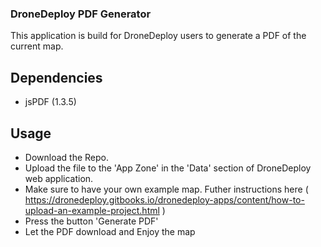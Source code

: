 ### DroneDeploy PDF Generator

This application is build for DroneDeploy users to generate a PDF of the current map.

## Dependencies

- jsPDF (1.3.5)

## Usage

- Download the Repo.
- Upload the file to the 'App Zone' in the 'Data' section of DroneDeploy web application.
- Make sure to have your own example map. Futher instructions here ( https://dronedeploy.gitbooks.io/dronedeploy-apps/content/how-to-upload-an-example-project.html )
- Press the button 'Generate PDF'
- Let the PDF download and Enjoy the map